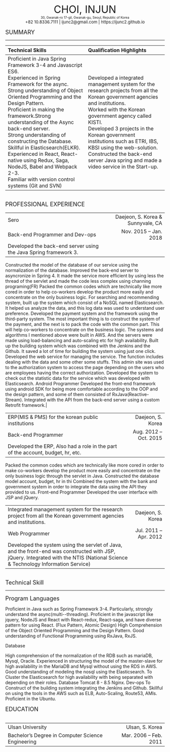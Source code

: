 
<center><font size="6" font-weight="bold">CHOI, INJUN</font></center>
<center>
    <font size="1.8" >
       30, Gwanak-ro 17-gil, Gwanak-gu, Seoul, Republic of Korea
    </font>
</center>
<center>
    <font size="2.5" font-weight="bold">
        +82 10.8336.7111 | ijunc2@gmail.com | https://ijunc2.github.io
    </font>
</center>

<font size="4" font-weight="bold">SUMMARY</font>

---

| Technical Skills | Qualification Highlights |
|:----------|:------|
|Proficient in Java Spring Framework 3-4 and Javascript ES6.</br> Experienced in Spring Framework for the async.</br>Strong understanding of Object Oriented Programming and the Design Pattern.</br>Proficient in making the framework.Strong understanding of the Async back-end server.</br>Strong understanding of constructing the Database.</br>Skillful in Elasticsearch(ELKR).</br>Experienced in React, React-native using Redux, Saga, NodeJS, Babel and Webpack 2-3.</br>Familiar with version control systems (Git and SVN)| Developed a integrated management system for the research projects from all the Korean government agencies and institutions.</br> Worked with the Korean government agency called KISTI.</br>Developed 3 projects in the Korean government institutions such as ETRI, IBS, KBSI using the web-solution.</br>Constructed the back-end server Java spring and made a video service in the Start-up.|
</br>
<font size="4" font-weight="bold">
    PROFESSIONAL EXPERIENCE
</font>

|||
|:-------|------:|
|Sero|<div width='150px'>Daejeon, S. Korea & Sunnyvale, CA</div>|
|Back-end Programmer and Dev-ops|Nov. 2015 – Jan. 2018|
| Developed the back-end server using the Java Spring framework 3. 
Constructed the model of the database of our service using the normalization of the database.
Improved the back-end server to asyncronize in Spring 4. It made the service more efficient by using less the thread of the servlet and made the code less complex using channing programing(FR)
Packed the common codes which are technically like more cored in order to help co-workers develop the product more easily and concentrate on the only business logic. 
For searching and recommending system, built up the system which consist of a NoSQL named Elasticsearch. It helped us analyze the data, and this log data was used to understand user preference.
Developed the payment system and the framework using the third-party system. The most important thing is to construct the system of the payment, and the next is to pack the code with the common part. This will help co-workers to concentrate on the business logic.
The systems and algorithms I mentioned above were built in AWS. And the servers were made using load-balancing and auto-scaling etc for high availability.
Built up the building system which was combined with the Jenkins and the Github. It saved a lot of time for building the system using just one click.
Developed the web service for managing the service. The function includes dealing with the data and some other some stuffs. This admin site was used to the authorization system to access the page depending on the users who are employees having the correct authorization. Developed the system to check out the statistic data for the service which was developed with Elasticsearch.
Android Programmer
Developed the front-end framework using android SDK for being more comfortable according to the OOP and the design pattern, and some of them consisted of RxJava(Reactive-Stream). 
Integrated with the API from the back-end server using a custom Retrofit framework.|

|||
|:-------|------:|
|ERP(MIS & PMS) for the korean public institutions|<div width='150px'>Daejeon, S. Korea</div>|
|Back-end Programmer |Aug. 2012 – Oct. 2015</div>|
| Developed the ERP, Also had a role in the part of the account, budget, hr, etc.
Packed the common codes which are technically like more cored in order to make co-workers develop the product more easily and concentrate on the only business logic through the servlet in Java.
Constructed the database model account, budget, hr in thi
Combined the system with the bank and government system in order to integrate the data using the API they provided to us.
Front-end Programmer 
Developed the user interface with JSP and jQuery. 
</br>

|||
|:-------|------:|
|Integrated management system for the research project from all the Korean government agencies and institutions.|<div width='150px'>Daejeon, S. Korea</div>|
|Web Programmer|Jul. 2011 – Apr. 2012|
|Developed the system using the servlet of Java, and the front-end was constructed with JSP, jQuery. Integrated with the NTIS (National Science & Technology Information Service) |

</br>
<font size="4" font-weight="bold">
    Technical Skill
</font>

---

<font size="4" font-weight="bold">
    Program Languages
</font>




Proficient in Java such as Spring Framework 3-4. Particularly, strongly understand the async(multi--threading). 
Proficient in the javascript like jquery, NodeJS and React with React-redux, React-saga, and have diverse pattern for using React. (Flux Pattern, Atomic Design)
High Comprehension of the Object Oriented Programming and the Design Pattern. 
Good understanding of Functional Programming using RxJava, RxJS.



Database




High comprehension of the normalization of the RDB such as mariaDB, Mysql, Oracle. 
Experienced in structuring the model of the master-slave for high availability in the MariaDB and Mysql without using the RDS in AWS. 
Good understanding of modeling the nosql using the Elasticsearch. 
To Cluster the Elasticsearch for high availability with being separated with depending on their roles.
Database
Tomcat 8 - 8.5
Nginx.
Dev-ops
To Construct of the building system integrating the Jenkins and Github. 
Skillful on using the tools in the AWS such as ELB, Auto-Scaling, Route53, AMIs. 
Proficient in the Ubuntu.


<font size="4" font-weight="bold">
    EDUCATION
</font>
<br/><br/>

|||
|:-------|------:|
|Ulsan University|Ulsan, S. Korea|
|Bachelor’s Degree in Computer Science Engineering|Mar. 2006 – Feb. 2011|






